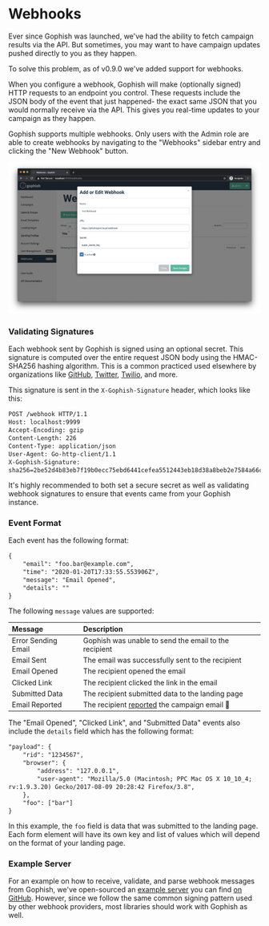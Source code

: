 # Webhooks

Ever since Gophish was launched, we've had the ability to fetch campaign results via the API. But sometimes, you may want to have campaign updates pushed directly to you as they happen.

To solve this problem, as of v0.9.0 we've added support for webhooks.

When you configure a webhook, Gophish will make \(optionally signed\) HTTP requests to an endpoint you control. These requests include the JSON body of the event that just happened- the exact same JSON that you would normally receive via the API. This gives you real-time updates to your campaign as they happen.

Gophish supports multiple webhooks. Only users with the Admin role are able to create webhooks by navigating to the "Webhooks" sidebar entry and clicking the "New Webhook" button.

![](../.gitbook/assets/screen-shot-2020-01-20-at-11.29.54-am.png)

### Validating Signatures

Each webhook sent by Gophish is signed using an optional secret. This signature is computed over the entire request JSON body using the HMAC-SHA256 hashing algorithm. This is a common practiced used elsewhere by organizations like [GitHub](https://developer.github.com/webhooks/securing/), [Twitter](https://developer.twitter.com/en/docs/accounts-and-users/subscribe-account-activity/guides/securing-webhooks), [Twilio](https://www.twilio.com/docs/usage/webhooks/webhooks-security), and more.

This signature is sent in the `X-Gophish-Signature` header, which looks like this:

```text
POST /webhook HTTP/1.1
Host: localhost:9999
Accept-Encoding: gzip
Content-Length: 226
Content-Type: application/json
User-Agent: Go-http-client/1.1
X-Gophish-Signature: sha256=2be52d4b83eb7f19b0ecc75ebd6441cefea5512443eb18d38a8beb2e7584a66c
```

It's highly recommended to both set a secure secret as well as validating webhook signatures to ensure that events came from your Gophish instance.

### Event Format

Each event has the following format:

```text
{
    "email": "foo.bar@example.com",
    "time": "2020-01-20T17:33:55.553906Z",
    "message": "Email Opened",
    "details": ""
}
```

The following `message` values are supported:

| Message | Description |
| :--- | :--- |
| Error Sending Email | Gophish was unable to send the email to the recipient |
| Email Sent | The email was successfully sent to the recipient |
| Email Opened | The recipient opened the email |
| Clicked Link | The recipient clicked the link in the email |
| Submitted Data | The recipient submitted data to the landing page |
| Email Reported | The recipient [reported](email-reporting.md) the campaign email 🎉 |

The "Email Opened", "Clicked Link", and "Submitted Data" events also include the `details` field which has the following format:

```text
"payload": {
    "rid": "1234567",
    "browser": {
        "address": "127.0.0.1",
        "user-agent": "Mozilla/5.0 (Macintosh; PPC Mac OS X 10_10_4; rv:1.9.3.20) Gecko/2017-08-09 20:28:42 Firefox/3.8",
    },
    "foo": ["bar"]
}
```

In this example, the `foo` field is data that was submitted to the landing page. Each form element will have its own key and list of values which will depend on the format of your landing page.

### Example Server

For an example on how to receive, validate, and parse webhook messages from Gophish, we've open-sourced an [example server](https://github.com/gophish/webhook) you can find [on GitHub](https://github.com/gophish/webhook). However, since we follow the same common signing pattern used by other webhook providers, most libraries should work with Gophish as well.

